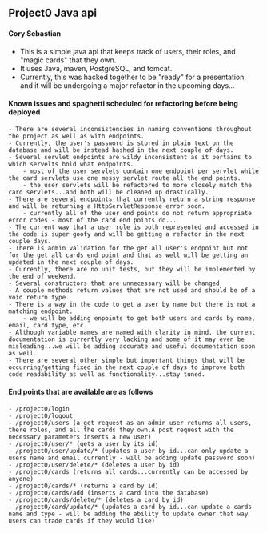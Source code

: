 ## Project0 Java api
#### Cory Sebastian

- This is a simple java api that keeps track of users, their roles, and "magic cards" that they own.
- It uses Java, maven, PostgreSQL, and tomcat.
- Currently, this was hacked together to be "ready" for a presentation, and it will be undergoing a major refactor in the upcoming days...

#### Known issues and spaghetti scheduled for refactoring before being deployed
    - There are several inconsistencies in naming conventions throughout the project as well as with endpoints.
    - Currently, the user's password is stored in plain text on the database and will be instead hashed in the next couple of days.
    - Several servlet endpoints are wildy inconsistent as it pertains to which servelts hold what endpoints.
        - most of the user servlets contain one endpoint per servlet while the card servlets use one messy servlet route all the end points.
        - the user servlets will be refactored to more closely match the card servlets...and both will be cleaned up drastically.
    - There are several endpoints that currently return a string response and will be returning a HttpServletResponse error soon.
        - currently all of the user end points do not return appropriate error codes - most of the card end points do...
    - The current way that a user role is both represented and accessed in the code is super goofy and will be getting a refactor in the next couple days.
    - There is admin validation for the get all user's endpoint but not for the get all cards end point and that as well will be getting an updated in the next couple of days.
    - Currently, there are no unit tests, but they will be implemented by the end of weekend.
    - Several constructors that are unnecessary will be changed
    - A couple methods return values that are not used and should be of a void return type.
    - There is a way in the code to get a user by name but there is not a matching endpoint.
        - we will be adding enpoints to get both users and cards by name, email, card type, etc. 
    - Although variable names are named with clarity in mind, the current documentation is currently very lacking and some of it may even be misleading...we will be adding accurate and useful documentation soon as well. 
    - There are several other simple but important things that will be occurring/getting fixed in the next couple of days to improve both code readability as well as functionality...stay tuned.
    
#### End points that are available are as follows
    - /project0/login
    - /project0/logout
    - /project0/users (a get request as an admin user returns all users, there roles, and all the cards they own.A post request with the necessary parameters inserts a new user)
    - /project0/user/* (gets a user by its id)
    - /project0/user/update/* (updates a user by id...can only update a users name and email currently - will be adding update password soon)
    - /project0/user/delete/* (deletes a user by id)
    - /project0/cards (returns all cards...currently can be accessed by anyone)
    - /project0/cards/* (returns a card by id)
    - /project0/cards/add (inserts a card into the database)
    - /project0/cards/delete/* (deletes a card by id)
    - /project0/card/update/* (updates a card by id...can update a cards name and type - will be adding the ability to update owner that way users can trade cards if they would like)
    
    
